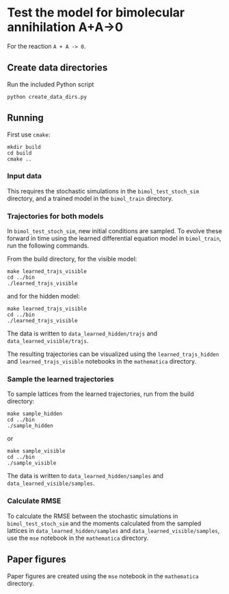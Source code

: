 # Test the model for bimolecular annihilation A+A->0

For the reaction `A + A -> 0`.

## Create data directories

Run the included Python script
```
python create_data_dirs.py
```

## Running

First use `cmake`:
```
mkdir build
cd build
cmake ..
```

### Input data

This requires the stochastic simulations in the `bimol_test_stoch_sim` directory, and a trained model in the `bimol_train` directory.

### Trajectories for both models

In `bimol_test_stoch_sim`, new initial conditions are sampled. To evolve these forward in time using the learned differential equation model in `bimol_train`, run the following commands.

From the build directory, for the visible model:
```
make learned_trajs_visible
cd ../bin
./learned_trajs_visible
```
and for the hidden model:
```
make learned_trajs_visible
cd ../bin
./learned_trajs_visible
```
The data is written to `data_learned_hidden/trajs` and `data_learned_visible/trajs`.

The resulting trajectories can be visualized using the `learned_trajs_hidden` and `learned_trajs_visible` notebooks in the `mathematica` directory.

### Sample the learned trajectories

To sample lattices from the learned trajectories, run from the build directory:
```
make sample_hidden
cd ../bin
./sample_hidden
```
or
```
make sample_visible
cd ../bin
./sample_visible
```
The data is written to `data_learned_hidden/samples` and `data_learned_visible/samples`.

### Calculate RMSE

To calculate the RMSE between the stochastic simulations in `bimol_test_stoch_sim` and the moments calculated from the sampled lattices in `data_learned_hidden/samples` and `data_learned_visible/samples`, use the `mse` notebook in the `mathematica` directory.

## Paper figures

Paper figures are created using the `mse` notebook in the `mathematica` directory.
